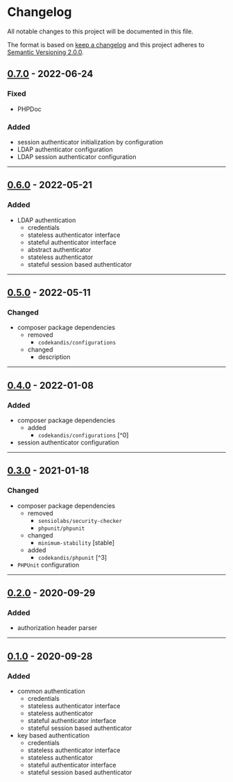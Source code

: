 # Changelog

All notable changes to this project will be documented in this file.

The format is based on [keep a changelog][xtlink-keep-a-changelog]
and this project adheres to [Semantic Versioning 2.0.0][xtlink-semantic-versioning].

## [0.7.0] - 2022-06-24

### Fixed

* PHPDoc

### Added

* session authenticator initialization by configuration
* LDAP authenticator configuration
* LDAP session authenticator configuration

[0.7.0]: https://github.com/codekandis/authentication/compare/0.6.0..0.7.0

---
## [0.6.0] - 2022-05-21

### Added

* LDAP authentication
  * credentials
  * stateless authenticator interface
  * stateful authenticator interface
  * abstract authenticator
  * stateless authenticator
  * stateful session based authenticator

[0.6.0]: https://github.com/codekandis/authentication/compare/0.5.0..0.6.0

---
## [0.5.0] - 2022-05-11

### Changed

* composer package dependencies
  * removed
    * `codekandis/configurations`
  * changed
    * description

[0.5.0]: https://github.com/codekandis/authentication/compare/0.4.0..0.5.0

---
## [0.4.0] - 2022-01-08

### Added

* composer package dependencies
  * added
    * `codekandis/configurations` [^0]
* session authenticator configuration

[0.4.0]: https://github.com/codekandis/authentication/compare/0.3.0..0.4.0

---
## [0.3.0] - 2021-01-18

### Changed

* composer package dependencies
  * removed
    * `sensiolabs/security-checker`  
    * `phpunit/phpunit`
  * changed
    * `minimum-stability` [stable]
  * added
    * `codekandis/phpunit` [^3]
* `PHPUnit` configuration

[0.3.0]: https://github.com/codekandis/authentication/compare/0.2.0..0.3.0

---
## [0.2.0] - 2020-09-29

### Added

* authorization header parser

[0.2.0]: https://github.com/codekandis/authentication/compare/0.1.0..0.2.0

---
## [0.1.0] - 2020-09-28

### Added

* common authentication
  * credentials
  * stateless authenticator interface
  * stateless authenticator
  * stateful authenticator interface
  * stateful session based authenticator
* key based authentication
  * credentials
  * stateless authenticator interface
  * stateless authenticator
  * stateful authenticator interface
  * stateful session based authenticator
    
[0.1.0]: https://github.com/codekandis/authentication/tree/0.1.0



[xtlink-keep-a-changelog]: http://keepachangelog.com/en/1.0.0/
[xtlink-semantic-versioning]: http://semver.org/spec/v2.0.0.html
